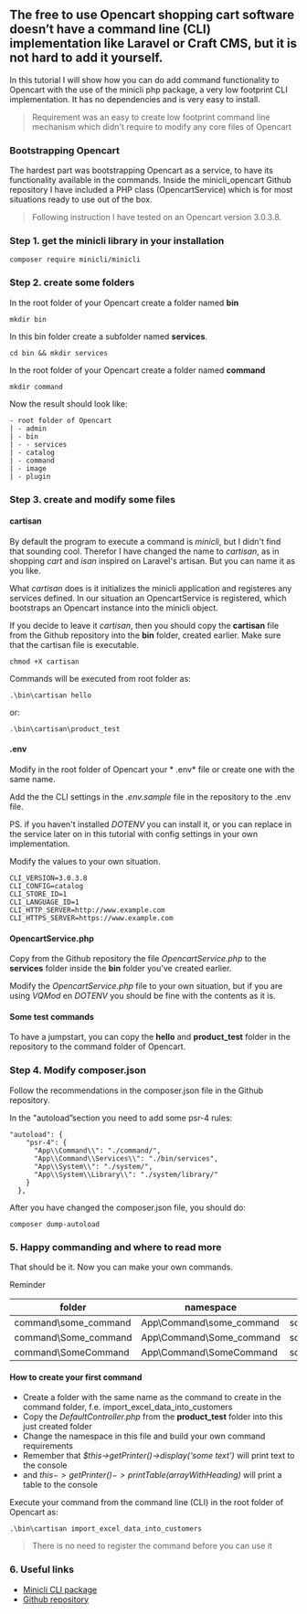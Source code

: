 ## The free to use Opencart shopping cart software doesn’t have a command line (CLI) implementation like Laravel or Craft CMS, but it is not hard to add it yourself.

In this tutorial I will show how you can do add command functionality to Opencart with the use of the minicli php package, a very low footprint CLI implementation. It has no dependencies and is very easy to install.

> Requirement was an easy to create low footprint command line mechanism which didn't require to modify any core files of Opencart

### Bootstrapping Opencart
The hardest part was bootstrapping Opencart as a service, to have its functionality available in the commands. Inside the minicli_opencart Github repository I have included a PHP class (OpencartService) which is for most situations ready to use out of the box.

> Following instruction I have tested on an Opencart version 3.0.3.8.

### Step 1. get the minicli library in your installation

```
composer require minicli/minicli
```

### Step 2. create some folders
In the root folder of your Opencart create a folder named **bin**
```
mkdir bin
```
In this bin folder create a subfolder named **services**.
```
cd bin && mkdir services
```
In the root folder of your Opencart create a folder named **command**
```
mkdir command
```
Now the result should look like:
```
- root folder of Opencart
| - admin
| - bin
| - - services
| - catalog
| - command
| - image
| - plugin 
```

### Step 3. create and modify some files

#### cartisan
By default the program to execute a command is *minicli*, but I didn't find that sounding cool. Therefor I have changed the name to *cartisan*, as in shopping *cart* and *isan* inspired on Laravel's artisan. But you can name it as you like.

What *cartisan* does is it initializes the minicli application and registeres any services defined. In our situation an OpencartService is registered, which bootstraps an Opencart instance into the minicli object.

If you decide to leave it *cartisan*, then you should copy the **cartisan** file from the Github repository into the **bin** folder, created earlier. Make sure that the cartisan file is executable.

```
chmod +X cartisan
```

Commands will be executed from root folder as:

```
.\bin\cartisan hello
```
or:
```
.\bin\cartisan\product_test
```

#### .env
Modify in the root folder of Opencart your * .env* file or create one with the same name.

Add the the CLI settings in the *.env.sample* file in the repository to the .env file.

PS. if you haven't installed *DOTENV* you can install it, or you can replace in the service later on in this tutorial with config settings in your own implementation.

Modify the values to your own situation.
```
CLI_VERSION=3.0.3.8
CLI_CONFIG=catalog
CLI_STORE_ID=1
CLI_LANGUAGE_ID=1 
CLI_HTTP_SERVER=http://www.example.com
CLI_HTTPS_SERVER=https://www.example.com
```

#### OpencartService.php
Copy from the Github repository the file *OpencartService.php* to the **services** folder inside the **bin** folder you've created earlier.

Modify the *OpencartService.php* file to your own situation, but if you are using *VQMod* en *DOTENV* you should be fine with the contents as it is.

#### Some test commands
To have a jumpstart, you can copy the **hello** and **product_test** folder in the repository to the command folder of Opencart.

### Step 4. Modify composer.json
Follow the recommendations in the composer.json file in the Github repository.

In the "autoload”section you need to add some psr-4 rules:

```
"autoload": {
    "psr-4": {
      "App\\Command\\": "./command/",
      "App\\Command\\Services\\": "./bin/services",
      "App\\System\\": "./system/",
      "App\\System\\Library\\": "./system/library/"
    }
  },
```

After you have changed the composer.json file, you should do:

```
composer dump-autoload
```

### 5. Happy commanding and where to read more
That should be it. Now you can make your own commands.

Reminder

| folder  | namespace   | command  |
| ------------ | ------------ | ------------ |
| command\some_command   | App\Command\some_command   | some_command   |
| command\Some_command   | App\Command\Some_command   | some_command   |
| command\SomeCommand   | App\Command\SomeCommand   | somecommand   |

#### How to create your first command

* Create a folder with the same name as the command to create in the command folder, f.e. import_excel_data_into_customers
* Copy the *DefaultController.php* from the **product_test** folder into this just created folder
* Change the namespace in this file and build your own command requirements
* Remember that *$this->getPrinter()->display(‘some text’)* will print text to the console
* and *$this->getPrinter()->printTable($arrayWithHeading)* will print a table to the console

Execute your command from the command line (CLI) in the root folder of Opencart as: 
```
.\bin\cartisan import_excel_data_into_customers
```

> There is no need to register the command before you can use it

### 6. Useful links
* [Minicli CLI package](https://github.com/minicli/minicli)
* [Github repository](https://docs.minicli.dev/en/latest/)
